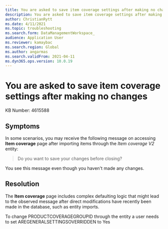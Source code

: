 ```yaml
---
title: You are asked to save item coverage settings after making no changes
description: You are asked to save item coverage settings after making no changes
author: ChristianRytt
ms.date: 4/11/2021
ms.topic: troubleshooting
ms.search.form: DataManagementWorkspace_
audience: Application User
ms.reviewer: kamaybac
ms.search.region: Global
ms.author: angarmas
ms.search.validFrom: 2021-04-11
ms.dyn365.ops.version: 10.0.19
---
```


# You are asked to save item coverage settings after making no changes

KB Number: 4615588
<!-- KFM: The focus of the KB seems pretty far from the focus of this topic. Rewrite may be needed. -->

## Symptoms

In some scenarios, you may receive the following message on accessing **Item coverage** page after importing items through the *Item coverage V2* entity:

> Do you want to save your changes before closing?

You see this message even though you haven't made any changes.

## Resolution

The **Item coverage** page includes complex defaulting logic that might lead to the observed message after direct modifications have recently been made in the database, such as entity imports.

<!-- KFM: The following instruction is not clear. Our problem is about getting an unexpected error, but here we are talking about import fields.  -->
To change PRODUCTCOVERAGEGROUPID through the entity a user needs to set AREGENERALSETTINGSOVERRIDDEN to Yes
